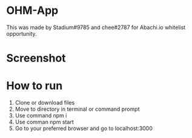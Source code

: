 # OHM-App

This was made by Stadium#9785 and chee#2787 for Abachi.io whitelist opportunity.

# Screenshot



# How to run

1) Clone or download files
2) Move to directory in terminal or command prompt
3) Use command npm i
4) Use comman npm start
5) Go to your preferred browser and go to localhost:3000

